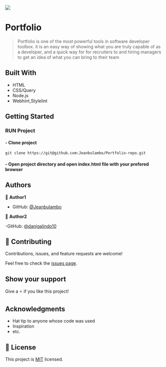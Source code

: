 ![](https://img.shields.io/badge/Microverse-blueviolet)

# Portfolio

> Portfolio is one of the most powerful tools in software developer toolbox. it is an easy way of showing what you are truly capable of as a developer, and a quick way for for recruiters to and hiring managers to get an idea of what you can bring to their team


## Built With

- HTML
- CSS/Query
- Node.js
- Webhint,Stylelint

## Getting Started

### RUN Project
#### - Clone project 
```
git clone https://git@github.com:Jeanbulambo/Portfolio-repo.git
```
#### - Open project directory and open index.html file with your prefered browser

## Authors

👤 **Author1**

- GitHub: [@Jeanbulambo](https://github.com/Jeanbulambo)

👤 **Author2**

-GitHub: [@danigalindo10](https://github.com/danigalindo10)

## 🤝 Contributing

Contributions, issues, and feature requests are welcome!

Feel free to check the [issues page](../../issues/).

## Show your support

Give a ⭐️ if you like this project!

## Acknowledgments

- Hat tip to anyone whose code was used
- Inspiration
- etc.

## 📝 License

This project is [MIT](./MIT.md) licensed.
